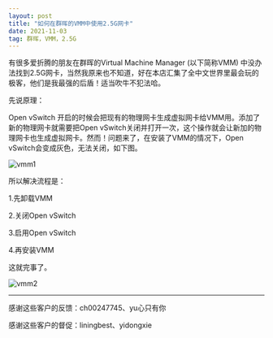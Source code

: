 ```yaml
---
layout: post
title: "如何在群晖的VMM中使用2.5G网卡"
date: 2021-11-03 
tag: 群晖，VMM，2.5G
---
```


有很多爱折腾的朋友在群晖的Virtual Machine Manager (以下简称VMM) 中没办法找到2.5G网卡，当然我原来也不知道，好在本店汇集了全中文世界里最会玩的极客，他们是我最强的后盾！适当吹牛不犯法哈。

先说原理：

Open vSwitch 开启的时候会把现有的物理网卡生成虚拟网卡给VMM用。添加了新的物理网卡就需要把Open vSwitch关闭并打开一次，这个操作就会让新加的物理网卡也生成虚拟网卡。然而！问题来了，在安装了VMM的情况下，Open vSwitch会变成灰色，无法关闭，如下图。

![vmm1](https://user-images.githubusercontent.com/85718974/140062848-bdead79f-256c-475a-a849-d6c95edcfb0f.jpg)


所以解决流程是：

1.先卸载VMM

2.关闭Open vSwitch

3.启用Open vSwitch

4.再安装VMM

这就完事了。

![vmm2](https://user-images.githubusercontent.com/85718974/140062865-1762f25f-f06d-4107-b249-fb2aed084196.jpg)

-------------------------------------------

感谢这些客户的反馈：ch00247745、yu心只有你

感谢这些客户的督促：liningbest、yidongxie

